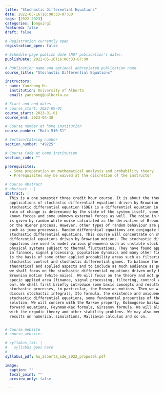 ```yaml
---
title: "Stochastic Differential Equations"
date: 2022-05-16T16:08:33-07:00
tags: [2022-2023]
categories: [ongoing]
featured: false
draft: false

# Registration currently open
registration_open: false

# Schedule page publish date (NOT publication's date).
publishDate: 2022-05-16T16:08:33-07:00

# Publication name and optional abbreviated publication name.
course_title: "Stochastic Differential Equations"

instructors:
- name: Yaozhong Hu
  institution: University of Alberta
  email: yaozhong@ualberta.ca

# Start and end dates
# course_start: 2022-09-01
course_start: 2023-01-01
course_end: 2023-04-30

# Course number at home institution
course_number: "Math 510-S1"

# Section/Catalog number
section_number: "49225"

# Course Code at Home institution
section_code: ""

prerequisites:
  - Some preparation on mathematical analysis and probability theory
  - Prerequisites may be waived at the discretion of the instructor

# Course Abstract
# abstract : |
abstract: |
  This is a one semester three credit hour course. It is about the theory and
  applications of stochastic differential equations driven by Brownian motion. A
  stochastic differential equation (SDE) is a differential equation in which the
  rate of change is determined by the state of the system itself, some external
  known forces and some unknown external forces as well. The noise in the system
  is given by random white noise calculated as the derivative of Brownian motion
  or the Wiener process. However, other types of random behaviour are possible,
  such as jump processes. Random differential equations are conjugate to
  stochastic differential equations. This course will concentrate on stochastic
  differential equations driven by Brownian motions. The stochastic differential
  equations are used to model various phenomena such as unstable stock prices or
  physical systems subject to thermal fluctuations. They have found applications
  in finance, signal processing, population dynamics and many other fields. It
  is the basis of some other applied probability areas such as filtering theory,
  stochastic control and stochastic differential games. To balance the
  theoretical and applied aspects and to include as much audience as possible,
  we shall focus on the stochastic differential equations driven only by
  Brownian motion (white noise). We will focus on the theory and not get into
  specic applied area (finance, signal processing, filtering, control and so
  on). We shall first briefly introduce some basic concepts and results on
  stochastic processes, in particular, the Brownian motions. Then we will
  discuss stochastic integrals, Ito formula, the existence and uniqueness of
  stochastic differential equations, some fundamental properties of the
  solution. We will concern with the Markov property, Kolmogorov backward and
  forward equations, Feynman-Kac formula, Girsanov formula. We will also concern
  with the ergodic theory and other stability problems. We may also mention some
  results on numerical simulations, Malliavin calculus and so on.


# Course Website
# course_website: 

# syllabus_txt: |
#   syllabus goes here
#
syllabus_pdf: hu_alberta_sde_2022_proposal.pdf

image:
  caption: ""
  focal_point: ""
  preview_only: false

---
```

